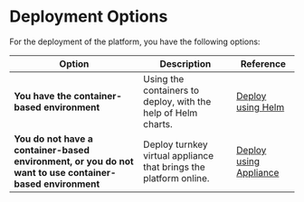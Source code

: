 # Deployment Options

For the deployment of the platform, you have the following options:

| Option                                                                                                   | Description                                                       | Reference                                               |
|----------------------------------------------------------------------------------------------------------|-------------------------------------------------------------------|---------------------------------------------------------|
| **You have the container-based environment**                                                             | Using the containers to deploy, with the help of Helm charts.     | [Deploy using Helm](deployment-helm/overview)           |
| **You do not have a container-based environment, or you do not want to use container-based environment** | Deploy turnkey virtual appliance that brings the platform online. | [Deploy using Appliance](deployment-appliance/overview) |
